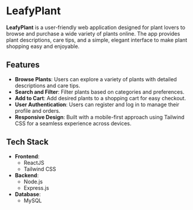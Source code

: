 # LeafyPlant
**LeafyPlant** is a user-friendly web application designed for plant lovers to browse and purchase a wide variety of plants online.
The app provides plant descriptions, care tips, and a simple, elegant interface to make plant shopping easy and enjoyable.

  ## Features
- **Browse Plants**: Users can explore a variety of plants with detailed descriptions and care tips.
- **Search and Filter**: Filter plants based on categories and preferences.
- **Add to Cart**: Add desired plants to a shopping cart for easy checkout.
- **User Authentication**: Users can register and log in to manage their profile and orders.
- **Responsive Design**: Built with a mobile-first approach using Tailwind CSS for a seamless experience across devices.

## Tech Stack
- **Frontend**: 
  - ReactJS
  - Tailwind CSS
- **Backend**:
  - Node.js
  - Express.js
- **Database**:
  - MySQL
